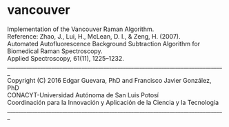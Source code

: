 # vancouver
Implementation of the Vancouver Raman Algorithm.<br />
Reference:  Zhao, J., Lui, H., McLean, D. I., &amp; Zeng, H. (2007).  <br />
Automated Autofluorescence Background Subtraction Algorithm for  Biomedical Raman Spectroscopy. <br />
Applied Spectroscopy, 61(11), 1225–1232.<br />
_______________________________________________________________________________<br />
Copyright (C) 2016 Edgar Guevara, PhD and Francisco Javier González, PhD <br />
CONACYT-Universidad Autónoma de San Luis Potosí<br />
Coordinación para la Innovación y Aplicación de la Ciencia y la Tecnología<br />
_______________________________________________________________________________<br />
